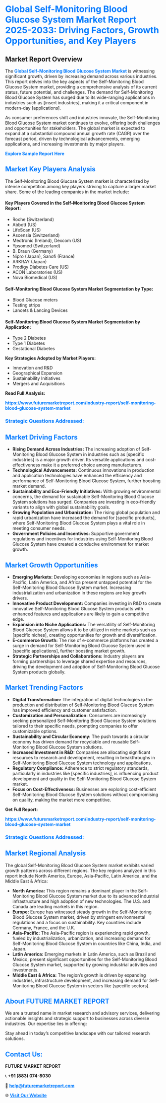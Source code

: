 <h1 style="color: #007BFF;">Global Self-Monitoring Blood Glucose System Market Report 2025-2033: Driving Factors, Growth Opportunities, and Key Players</h1>

<section id="overview">
<h2>Market Report Overview</h2>
<p>The <a href="https://www.futuremarketreport.com/industry-report/self-monitoring-blood-glucose-system-market" style="color: #007BFF; text-decoration: none;"><strong>Global Self-Monitoring Blood Glucose System Market</strong></a> is witnessing significant growth, driven by increasing demand across various industries. This report delves into the key aspects of the Self-Monitoring Blood Glucose System market, providing a comprehensive analysis of its current status, future potential, and challenges. The demand for Self-Monitoring Blood Glucose System has surged due to its wide-ranging applications in industries such as [insert industries], making it a critical component in modern-day [applications].</p>
<p>As consumer preferences shift and industries innovate, the Self-Monitoring Blood Glucose System market continues to evolve, offering both challenges and opportunities for stakeholders. The global market is expected to expand at a substantial compound annual growth rate (CAGR) over the forecast period, driven by technological advancements, emerging applications, and increasing investments by major players.</p>
</section>

<section id="overview">
<p><a href="https://www.futuremarketreport.com/request-sample/reportId=53867" style="color: #007BFF; text-decoration: none;"><strong>Explore Sample Report Here</strong></a></p>
</section>

<section id="key-players">
<h2 style="color: #007BFF;">Market Key Players Analysis</h2>
<p>The Self-Monitoring Blood Glucose System market is characterized by intense competition among key players striving to capture a larger market share. Some of the leading companies in the market include:</p>
<h4>Key Players Covered in the Self-Monitoring Blood Glucose System Report:</h4>
<ul><li>Roche (Switzerland)</li><li>Abbott (US)</li><li>LifeScan (US)</li><li>Ascensia (Switzerland)</li><li>Medtronic (Ireland), Dexcom (US)</li><li>Ypsomed (Switzerland)</li><li>B. Braun (Germany)</li><li>Nipro (Japan), Sanofi (France)</li><li>ARKRAY (Japan)</li><li>Prodigy Diabetes Care (US)</li><li>ACON Laboratories (US)</li><li>Nova Biomedical (US)</li></ul>
<h4>Self-Monitoring Blood Glucose System Market Segmentation by Type:</h4>
<ul><li>Blood Glucose meters</li><li>Testing strips</li><li>Lancets &amp; Lancing Devices</li></ul>

<h4>Self-Monitoring Blood Glucose System Market Segmentation by Application:</h4>
<ul><li>Type 2 Diabetes</li><li>Type 1 Diabetes</li><li>Gestational Diabetes</li></ul>
<p><strong>Key Strategies Adopted by Market Players:</strong></p>
<ul>
<li>Innovation and R&D</li>
<li>Geographical Expansion</li>
<li>Sustainability Initiatives</li>
<li>Mergers and Acquisitions</li>
</ul>
</section>

<section>
<p><strong>Read Full Analysis: </strong></p><a href="https://www.futuremarketreport.com/industry-report/self-monitoring-blood-glucose-system-market" style="color: #007BFF; text-decoration: none;"><strong>https://www.futuremarketreport.com/industry-report/self-monitoring-blood-glucose-system-market</strong></a>
<h3 style="color: #007BFF;">Strategic Questions Addressed:</h3>
</section>

<section id="driving-factors">
<h2 style="color: #007BFF;">Market Driving Factors</h2>
<ul>
<li><strong>Rising Demand Across Industries:</strong> The increasing adoption of Self-Monitoring Blood Glucose System in industries such as [specific industries] is a major growth driver. Its versatile applications and cost-effectiveness make it a preferred choice among manufacturers.</li>
<li><strong>Technological Advancements:</strong> Continuous innovations in production and application technologies have enhanced the efficiency and performance of Self-Monitoring Blood Glucose System, further boosting market demand.</li>
<li><strong>Sustainability and Eco-Friendly Initiatives:</strong> With growing environmental concerns, the demand for sustainable Self-Monitoring Blood Glucose System solutions has surged. Companies are investing in eco-friendly variants to align with global sustainability goals.</li>
<li><strong>Growing Population and Urbanization:</strong> The rising global population and rapid urbanization have increased the demand for [specific products], where Self-Monitoring Blood Glucose System plays a vital role in meeting consumer needs.</li>
<li><strong>Government Policies and Incentives:</strong> Supportive government regulations and incentives for industries using Self-Monitoring Blood Glucose System have created a conducive environment for market growth.</li>
</ul>
</section>

<section id="growth-opportunities">
<h2 style="color: #007BFF;">Market Growth Opportunities</h2>
<ul>
<li><strong>Emerging Markets:</strong> Developing economies in regions such as Asia-Pacific, Latin America, and Africa present untapped potential for the Self-Monitoring Blood Glucose System market. Increasing industrialization and urbanization in these regions are key growth drivers.</li>
<li><strong>Innovative Product Development:</strong> Companies investing in R&D to create innovative Self-Monitoring Blood Glucose System products with enhanced features and applications are likely to gain a competitive edge.</li>
<li><strong>Expansion into Niche Applications:</strong> The versatility of Self-Monitoring Blood Glucose System allows it to be utilized in niche markets such as [specific niches], creating opportunities for growth and diversification.</li>
<li><strong>E-commerce Growth:</strong> The rise of e-commerce platforms has created a surge in demand for Self-Monitoring Blood Glucose System used in [specific applications], further boosting market growth.</li>
<li><strong>Strategic Partnerships and Collaborations:</strong> Industry players are forming partnerships to leverage shared expertise and resources, driving the development and adoption of Self-Monitoring Blood Glucose System products globally.</li>
</ul>
</section>

<section id="trending-factors">
<h2 style="color: #007BFF;">Market Trending Factors</h2>
<ul>
<li><strong>Digital Transformation:</strong> The integration of digital technologies in the production and distribution of Self-Monitoring Blood Glucose System has improved efficiency and customer satisfaction.</li>
<li><strong>Customization and Personalization:</strong> Consumers are increasingly seeking personalized Self-Monitoring Blood Glucose System solutions tailored to their specific needs, prompting companies to offer customizable options.</li>
<li><strong>Sustainability and Circular Economy:</strong> The push towards a circular economy has driven demand for recyclable and reusable Self-Monitoring Blood Glucose System solutions.</li>
<li><strong>Increased Investment in R&D:</strong> Companies are allocating significant resources to research and development, resulting in breakthroughs in Self-Monitoring Blood Glucose System technology and applications.</li>
<li><strong>Regulatory Compliance:</strong> Adherence to strict regulatory standards, particularly in industries like [specific industries], is influencing product development and quality in the Self-Monitoring Blood Glucose System market.</li>
<li><strong>Focus on Cost-Effectiveness:</strong> Businesses are exploring cost-efficient Self-Monitoring Blood Glucose System solutions without compromising on quality, making the market more competitive.</li>
</ul>
</section>

<section>
<p><strong>Get Full Report: </strong></p><a href="https://www.futuremarketreport.com/industry-report/self-monitoring-blood-glucose-system-market" style="color: #007BFF; text-decoration: none;"><strong>https://www.futuremarketreport.com/industry-report/self-monitoring-blood-glucose-system-market</strong></a>
<h3 style="color: #007BFF;">Strategic Questions Addressed:</h3>
</section>


<section id="regional-analysis">
<h2 style="color: #007BFF;">Market Regional Analysis</h2>
<p>The global Self-Monitoring Blood Glucose System market exhibits varied growth patterns across different regions. The key regions analyzed in this report include North America, Europe, Asia-Pacific, Latin America, and the Middle East & Africa:</p>
<ul>
<li><strong>North America:</strong> This region remains a dominant player in the Self-Monitoring Blood Glucose System market due to its advanced industrial infrastructure and high adoption of new technologies. The U.S. and Canada are leading markets in this region.</li>
<li><strong>Europe:</strong> Europe has witnessed steady growth in the Self-Monitoring Blood Glucose System market, driven by stringent environmental regulations and a focus on sustainability. Key countries include Germany, France, and the U.K.</li>
<li><strong>Asia-Pacific:</strong> The Asia-Pacific region is experiencing rapid growth, fueled by industrialization, urbanization, and increasing demand for Self-Monitoring Blood Glucose System in countries like China, India, and Japan.</li>
<li><strong>Latin America:</strong> Emerging markets in Latin America, such as Brazil and Mexico, present significant opportunities for the Self-Monitoring Blood Glucose System market, supported by growing industrial activities and investments.</li>
<li><strong>Middle East & Africa:</strong> The region’s growth is driven by expanding industries, infrastructure development, and increasing demand for Self-Monitoring Blood Glucose System in sectors like [specific sectors].</li>
</ul>
</section>

<footer>
<h2 style="color: #007BFF;">About FUTURE MARKET REPORT</h2>
<p>We are a trusted name in market research and advisory services, delivering actionable insights and strategic support to businesses across diverse industries. Our expertise lies in offering:</p>

<p>Stay ahead in today’s competitive landscape with our tailored research solutions.</p>

<h2 style="color: #007BFF;">Contact Us:</h2>
<p><strong>FUTURE MARKET REPORT</strong></p>
<p>📞 <strong>+91 (883) 074-8030</strong></p>
<p>📧 <strong><a href="mailto:help@futuremarketreport.com" style="color: #007BFF;">help@futuremarketreport.com</a></strong></p>
<p>🌐 <strong><a href="https://www.futuremarketreport.com/" style="color: #007BFF;">Visit Our Website</a></strong></p>
</footer>